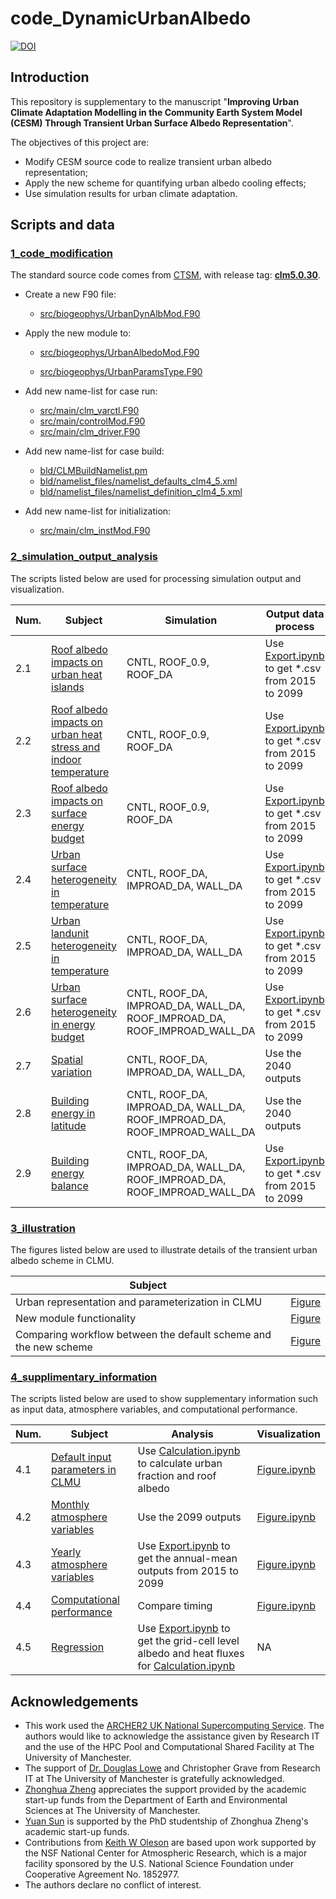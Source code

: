 # code_DynamicUrbanAlbedo

[![DOI](https://zenodo.org/badge/770688781.svg)](https://zenodo.org/doi/10.5281/zenodo.10903399)

## Introduction

This repository is supplementary to the manuscript "**Improving Urban Climate Adaptation Modelling in the Community Earth System Model (CESM) Through Transient Urban Surface Albedo Representation**".

The objectives of this project are:

- Modify CESM source code to realize transient urban albedo representation;
- Apply the new scheme for quantifying urban albedo cooling effects;
- Use simulation results for urban climate adaptation.

## Scripts and data

### [1_code_modification](./1_code_modification)

The standard source code comes from [CTSM](https://github.com/ESCOMP/CTSM), with release tag: **[clm5.0.30](https://github.com/ESCOMP/CTSM/releases/tag/release-clm5.0.30)**.

- Create a new F90 file:
  
  - [src/biogeophys/UrbanDynAlbMod.F90](.//1_code_modification/src/biogeophys/UrbanDynAlbMod.F90)

- Apply the new module to:
  
  - [src/biogeophys/UrbanAlbedoMod.F90](./1_code_modification/src/biogeophys/UrbanAlbedoMod.F90)
  
  - [src/biogeophys/UrbanParamsType.F90](./1_code_modification/src/biogeophys/UrbanParamsType.F90)

- Add new name-list for case run:
  
  - [src/main/clm_varctl.F90](./1_code_modification/src/main/clm_varctl.F90)
  - [src/main/controlMod.F90](./1_code_modification/src/main/controlMod.F90)
  - [src/main/clm_driver.F90](./1_code_modification/src/main/clm_driver.F90)

- Add new name-list for case build:
  
  - [bld/CLMBuildNamelist.pm](./1_code_modification/src/bld/CLMBuildNamelist.pm)
  - [bld/namelist_files/namelist_defaults_clm4_5.xml](./1_code_modification/src/bld/namelist_defaults_clm4_5.xml)
  - [bld/namelist_files/namelist_definition_clm4_5.xml](./1_code_modification/src/bld/namelist_definition_clm4_5.xml)

- Add new name-list for initialization:
  
  - [src/main/clm_instMod.F90](./1_code_modification/src/main/clm_instMod.F90)

### [2_simulation_output_analysis]()

The scripts listed below are used for processing simulation output and visualization.

| Num. | Subject                                                                                                                       | Simulation                                                                | Output data process                                                                                                                         | Visualization                                                                                            |
| ---- | ----------------------------------------------------------------------------------------------------------------------------- | ------------------------------------------------------------------------- | ------------------------------------------------------------------------------------------------------------------------------------------- | -------------------------------------------------------------------------------------------------------- |
| 2.1  | [Roof albedo impacts on urban heat islands](./2_simulation_output_analysis/2.1_roof_albedo_impacts_UHI)                       | CNTL, ROOF_0.9, ROOF_DA                                                   | Use [Export.ipynb](./2_simulation_output_analysis/2.1_roof_albedo_impacts_UHI/Export.ipynb) to get *.csv from 2015 to 2099                  | [Figure.ipynb](./2_simulation_output_analysis/2.1_roof_albedo_impacts_UHI/Figure.ipynb)                  |
| 2.2  | [Roof albedo impacts on urban heat stress and indoor temperature](./2_simulation_output_analysis/2.2_roof_albedo_impacts_UHS) | CNTL, ROOF_0.9, ROOF_DA                                                   | Use [Export.ipynb](./2_simulation_output_analysis/2.2_roof_albedo_impacts_UHS/Export.ipynb) to get *.csv from 2015 to 2099                  | [Figure.ipynb](./2_simulation_output_analysis/2.2_roof_albedo_impacts_UHS/Figure.ipynb)                  |
| 2.3  | [Roof albedo impacts on surface energy budget](./2_simulation_output_analysis/2.3_roof_albedo_impacts_energy)                 | CNTL, ROOF_0.9, ROOF_DA                                                   | Use [Export.ipynb](./2_simulation_output_analysis/2.3_roof_albedo_impacts_energy/Export.ipynb) to get *.csv from 2015 to 2099               | [Figure.ipynb](./2_simulation_output_analysis/2.3_roof_albedo_impacts_energy/Figure.ipynb)               |
| 2.4  | [Urban surface heterogeneity in temperature](./2_simulation_output_analysis/2.4_urban_surface_heterogeneity_temperature)      | CNTL, ROOF_DA, IMPROAD_DA, WALL_DA                                        | Use [Export.ipynb](./2_simulation_output_analysis/2.4_urban_surface_heterogeneity_temperature/Export.ipynb) to get *.csv from 2015 to 2099  | [Figure.ipynb](./2_simulation_output_analysis/2.4_urban_surface_heterogeneity_temperature/Figure.ipynb)  |
| 2.5  | [Urban landunit heterogeneity in temperature](./2_simulation_output_analysis/2.5_urban_landunit_heterogeneity_temperature)    | CNTL, ROOF_DA, IMPROAD_DA, WALL_DA                                        | Use [Export.ipynb](./2_simulation_output_analysis/2.5_urban_landunit_heterogeneity_temperature/Export.ipynb) to get *.csv from 2015 to 2099 | [Figure.ipynb](./2_simulation_output_analysis/2.5_urban_landunit_heterogeneity_temperature/Figure.ipynb) |
| 2.6  | [Urban surface heterogeneity in energy budget](./2_simulation_output_analysis/2.6_urban_surface_heterogeneity_energy)         | CNTL, ROOF_DA, IMPROAD_DA, WALL_DA, ROOF_IMPROAD_DA, ROOF_IMPROAD_WALL_DA | Use [Export.ipynb](./2_simulation_output_analysis/2.6_urban_surface_heterogeneity_energy/Export.ipynb) to get *.csv from 2015 to 2099       | [Figure.ipynb](./2_simulation_output_analysis/2.6_urban_surface_heterogeneity_energy/Figure.ipynb)       |
| 2.7  | [Spatial variation](./2_simulation_output_analysis/2.7_spatial_variation)                                                     | CNTL, ROOF_DA, IMPROAD_DA, WALL_DA,                                       | Use the 2040 outputs                                                                                                                        | [Figure.ipynb](./2_simulation_output_analysis/2.7_spatial_variation/Figure.ipynb)                        |
| 2.8  | [Building energy in latitude](./2_simulation_output_analysis/2.8_building_energy_latitude)                                    | CNTL, ROOF_DA, IMPROAD_DA, WALL_DA, ROOF_IMPROAD_DA, ROOF_IMPROAD_WALL_DA | Use the 2040 outputs                                                                                                                        | [Figure.ipynb](./2_simulation_output_analysis/2.8_building_energy_latitude/Figure.ipynb)                 |
| 2.9  | [Building energy balance](./2_simulation_output_analysis/2.9_building_energy_balance)                                         | CNTL, ROOF_DA, IMPROAD_DA, WALL_DA, ROOF_IMPROAD_DA, ROOF_IMPROAD_WALL_DA | Use [Export.ipynb](./2_simulation_output_analysis/2.9_building_energy_balance/Export.ipynb) to get *.csv from 2015 to 2099                  | [Figure.ipynb](./2_simulation_output_analysis/2.9_building_energy_balance/Figure.ipynb)                  |

### [3_illustration](./3_illutration)

The figures listed below are used to illustrate details of the transient urban albedo scheme in CLMU.

| Subject                                                          |                                              |
| ---------------------------------------------------------------- | -------------------------------------------- |
| Urban representation and parameterization in CLMU                | [Figure](./3_illutration/clmu.pdf)           |
| New module functionality                                         | [Figure](./3_illutration/dynalb.pdf)         |
| Comparing workflow between the default scheme and the new scheme | [Figure](./3_illutration/compare_scheme.pdf) |

### [4_supplimentary_information](./4_supplimentary_information)

The scripts listed below are used to show supplementary information such as input data, atmosphere variables, and computational performance.

| Num. | Subject                                                                                  | Analysis                                                                                                                                                                                                                | Visualization                                                                         |
| ---- | ---------------------------------------------------------------------------------------- | ----------------------------------------------------------------------------------------------------------------------------------------------------------------------------------------------------------------------- | ------------------------------------------------------------------------------------- |
| 4.1  | [Default input parameters in CLMU](./4_supplimentary_information/4.1_urban_parameter)    | Use [Calculation.ipynb](./4_supplimentary_information/4.1_urban_parameter/Calculation.ipynb) to calculate urban fraction and roof albedo                                                                                | [Figure.ipynb](./4_supplimentary_information/4.1_urban_parameter/Figure.ipynb)        |
| 4.2  | [Monthly atmosphere variables](./4_supplimentary_information/4.2_monthly_atmosphere_var) | Use the 2099 outputs                                                                                                                                                                                                    | [Figure.ipynb](./4_supplimentary_information/4.2_monthly_atmosphere_var/Figure.ipynb) |
| 4.3  | [Yearly atmosphere variables](./4_supplimentary_information/4.3_yearly_atmosphere_var)   | Use [Export.ipynb](./4_supplimentary_information/4.3_yearly_atmosphere_var/Export.ipynb) to get the annual-mean outputs from 2015 to 2099                                                                               | [Figure.ipynb](./4_supplimentary_information/4.3_yearly_atmosphere_var/Figure.ipynb)  |
| 4.4  | [Computational performance](./4_supplimentary_information/4.4_computational_performance) | Compare timing                                                                                                                                                                                                          | [Figure.ipynb](./4_supplimentary_information/4.4_computational_performance)           |
| 4.5  | [Regression](./4_supplimentary_information/4.5_regression)                               | Use [Export.ipynb](./4_supplimentary_information/4.5_regression/Export.ipynb) to get the grid-cell level albedo and heat fluxes for [Calculation.ipynb](./4_supplimentary_information/4.5_regression/Calculation.ipynb) | NA                                                                                    |

## Acknowledgements

- This work used the [ARCHER2 UK National Supercomputing Service](https://www.archer2.ac.uk). 
  The authors would like to acknowledge the assistance given by Research IT and the use of the HPC Pool and Computational Shared Facility at The University of Manchester. 
- The support of [Dr. Douglas Lowe](https://github.com/douglowe) and Christopher Grave from Research IT at The University of Manchester is gratefully acknowledged. 
- [Zhonghua Zheng](https://github.com/zhonghua-zheng) appreciates the support provided by the academic start-up funds from the Department of Earth and Environmental Sciences at The University of Manchester.
- [Yuan Sun](https://github.com/YuanSun-UoM) is supported by the PhD studentship of Zhonghua Zheng's academic start-up funds.
- Contributions from [Keith W Oleson](https://staff.ucar.edu/users/oleson) are based upon work supported by the NSF National Center for Atmospheric Research, which is a major facility sponsored by the U.S. National Science Foundation under Cooperative Agreement No. 1852977.
- The authors declare no conflict of interest.
